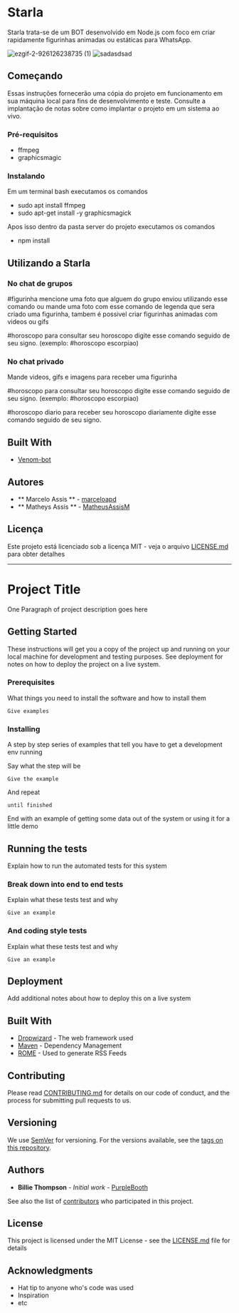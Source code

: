 # Starla

Starla trata-se de um BOT desenvolvido em Node.js com foco em criar rapidamente figurinhas animadas ou estáticas para WhatsApp.


![ezgif-2-926126238735 (1)](https://user-images.githubusercontent.com/71731452/111242959-f4ba0e00-85de-11eb-873b-32ca87556165.gif)   ![sadasdsad](https://user-images.githubusercontent.com/71731452/111244354-7d39ae00-85e1-11eb-9e44-b1116645414e.png) 

## Começando

Essas instruções fornecerão uma cópia do projeto em funcionamento em sua máquina local para fins de desenvolvimento e teste. Consulte a implantação de notas sobre como implantar o projeto em um sistema ao vivo.

### Pré-requisitos

* ffmpeg 
* graphicsmagic

### Instalando

Em um terminal bash executamos os comandos

* sudo apt install ffmpeg
* sudo apt-get install -y graphicsmagick

Apos isso dentro da pasta server do projeto executamos os comandos

* npm install

## Utilizando a Starla

### No chat de grupos

#figurinha mencione uma foto que alguem do grupo enviou utilizando esse comando ou mande uma foto com esse comando de legenda que sera criado uma figurinha, tambem é possivel criar figurinhas animadas com videos ou gifs

#horoscopo para consultar seu horoscopo digite esse comando seguido de seu signo.
(exemplo: #horoscopo escorpiao)

### No chat privado

Mande videos, gifs e imagens para receber uma figurinha

#horoscopo para consultar seu horoscopo digite esse comando seguido de seu signo.
(exemplo: #horoscopo escorpiao)

#horoscopo diario para receber seu horoscopo diariamente digite esse comando seguido de seu signo.

## Built With

* [Venom-bot](https://www.npmjs.com/package/venom-bot)

## Autores

* ** Marcelo Assis ** - [marceloapd](https://github.com/marceloapd)
* ** Matheys Assis ** - [MatheusAssisM](https://github.com/MatheusAssisM)

## Licença

Este projeto está licenciado sob a licença MIT - veja o arquivo [LICENSE.md](LICENSE.md) para obter detalhes

-----------------------------------------------

# Project Title

One Paragraph of project description goes here

## Getting Started

These instructions will get you a copy of the project up and running on your local machine for development and testing purposes. See deployment for notes on how to deploy the project on a live system.

### Prerequisites

What things you need to install the software and how to install them

```
Give examples
```

### Installing

A step by step series of examples that tell you have to get a development env running

Say what the step will be

```
Give the example
```

And repeat

```
until finished
```

End with an example of getting some data out of the system or using it for a little demo

## Running the tests

Explain how to run the automated tests for this system

### Break down into end to end tests

Explain what these tests test and why

```
Give an example
```

### And coding style tests

Explain what these tests test and why

```
Give an example
```

## Deployment

Add additional notes about how to deploy this on a live system

## Built With

* [Dropwizard](http://www.dropwizard.io/1.0.2/docs/) - The web framework used
* [Maven](https://maven.apache.org/) - Dependency Management
* [ROME](https://rometools.github.io/rome/) - Used to generate RSS Feeds

## Contributing

Please read [CONTRIBUTING.md](https://gist.github.com/PurpleBooth/b24679402957c63ec426) for details on our code of conduct, and the process for submitting pull requests to us.

## Versioning

We use [SemVer](http://semver.org/) for versioning. For the versions available, see the [tags on this repository](https://github.com/your/project/tags). 

## Authors

* **Billie Thompson** - *Initial work* - [PurpleBooth](https://github.com/PurpleBooth)

See also the list of [contributors](https://github.com/your/project/contributors) who participated in this project.

## License

This project is licensed under the MIT License - see the [LICENSE.md](LICENSE.md) file for details

## Acknowledgments

* Hat tip to anyone who's code was used
* Inspiration
* etc

